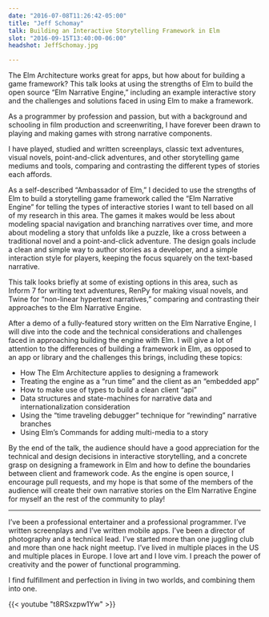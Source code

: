 ```yaml
---
date: "2016-07-08T11:26:42-05:00"
title: "Jeff Schomay"
talk: Building an Interactive Storytelling Framework in Elm
slot: "2016-09-15T13:40:00-06:00"
headshot: JeffSchomay.jpg

---
```


The Elm Architecture works great for apps, but how about for building a game
framework? This talk looks at using the strengths of Elm to build the open
source “Elm Narrative Engine,” including an example interactive story and the
challenges and solutions faced in using Elm to make a framework.

<!--more-->

As a programmer by profession and passion, but with a background and schooling
in film production and screenwriting, I have forever been drawn to playing and
making games with strong narrative components.

I have played, studied and written screenplays, classic text adventures, visual
novels, point-and-click adventures, and other storytelling game mediums and
tools, comparing and contrasting the different types of stories each affords.

As a self-described “Ambassador of Elm,” I decided to use the strengths of Elm
to build a storytelling game framework called the “Elm Narrative Engine” for
telling the types of interactive stories I want to tell based on all of my
research in this area. The games it makes would be less about modeling spacial
navigation and branching narratives over time, and more about modeling a story
that unfolds like a puzzle, like a cross between a traditional novel and a
point-and-click adventure. The design goals include a clean and simple way to
author stories as a developer, and a simple interaction style for players,
keeping the focus squarely on the text-based narrative.

This talk looks briefly at some of existing options in this area, such as Inform
7 for writing text adventures, RenPy for making visual novels, and Twine for
“non-linear hypertext narratives,” comparing and contrasting their approaches to
the Elm Narrative Engine.

After a demo of a fully-featured story written on the Elm Narrative Engine, I
will dive into the code and the technical considerations and challenges faced in
approaching building the engine with Elm. I will give a lot of attention to the
differences of building a framework in Elm, as opposed to an app or library and
the challenges this brings, including these topics:

- How The Elm Architecture applies to designing a framework
- Treating the engine as a “run time” and the client as an “embedded app”
- How to make use of types to build a clean client “api”
- Data structures and state-machines for narrative data and internationalization
  consideration
- Using the “time traveling debugger” technique for “rewinding” narrative
  branches
- Using Elm’s Commands for adding multi-media to a story

By the end of the talk, the audience should have a good appreciation for the
technical and design decisions in interactive storytelling, and a concrete grasp
on designing a framework in Elm and how to define the boundaries between client
and framework code. As the engine is open source, I encourage pull requests, and
my hope is that some of the members of the audience will create their own
narrative stories on the Elm Narrative Engine for myself an the rest of the
community to play!

---

I’ve been a professional entertainer and a professional programmer. I’ve written
screenplays and I’ve written mobile apps. I’ve been a director of photography
and a technical lead. I’ve started more than one juggling club and more than one
hack night meetup. I’ve lived in multiple places in the US and multiple places
in Europe. I love art and I love vim. I preach the power of creativity and the
power of functional programming.

I find fulfillment and perfection in living in two worlds, and combining them
into one.

{{< youtube "t8RSxzpw1Yw" >}}
